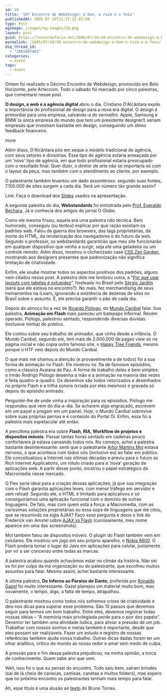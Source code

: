 ```yaml
---
id: 18
title: '10º Encontro de Webdesign: o bom, o ruim e o feio'
publishedAt: 2005-07-10T21:37:22-03:00
type: Post
ogImage: /images/og-images/18.png
layout: post
guid: https://leonardofaria.net/2006/07/10/10-encontro-de-webdesign-o-bom-o-ruim-e-o-feio/
permalink: /2005/07/10/10-encontro-de-webdesign-o-bom-o-ruim-e-o-feio/
dsq_thread_id:
  - "1061687403"
categories:
  - event
tags:
  - event
---
```

Ontem foi realizado o Décimo Encontro de Webdesign, promovido em Belo Horizonte, pelo Arteccom. Todo o sábado foi marcado por cinco palestras, que comentarei nesse post. 

**O design, a web e a agência digital** abriu o dia. Cristiano D'Alcântara expôs a importância do profissional de design para a nova era digital. O design é primordial para uma empresa, salvando-a do vermelho. Apple, Samsung e BMW (a única empresa do mundo que tem um presidente designer!) seriam empresas que investiam bastante em design, conseguindo um ótimo feedback financeiro. 

<span className="hidden">more</span>

Além disso, D'Alcântara pôs em xeque o modelo tradicional de agência, com seus setores e divisórias. Esse tipo de agência estaria ameaçada por um &#8216;novo' tipo de agência, em que todo profissional estaria preocupado com o resultado final. Quer dizer, o diretor de arte não se importaria só com o layout da peça, mas também com o atendimento ao cliente, por exemplo. 

O palestrante também levantou um dado assombroso: segundo suas fontes, 7.100.000 de sites surgem a cada dia. Será um número tão grande assim? 

Link: Faça o download dos [Slides](http://www.vivadigital.com.br/arquivos/palestra.zip "palestra.zip") usados na apresentação. 

A segunda palestra do dia, **Webstandards** foi ministrada pelo [Prof. Everaldo Bechara](mailto:bechara@ilearn.com.br "Link para seu email"). Já o conhecia dos artigos do jornal O Globo. 

Como ele mesmo frisou, aquela era uma palestra _não_ técnica. Bem humorado, conseguiu (ou tentou) explicar por que razão existiam os padrões web. Falou da guerra dos browsers, das tags proprietárias, da morte do HTML, da renderização dos navegadores e do futuro da web. Segundo o professor, os webstandards garantirão que meu site funcionarão em qualquer dispositivo que venha a surgir, seja ele uma geladeira ou um controle remoto. Além disso, mostrou o clicherizado case [CSS Zen Garden](http://www.csszengarden.com), mostrando aos designers presentes que padronização não significa limitação de criatividade.

Enfim, ele soube mostrar todos os aspectos positivos dos padrões, alguns nem citados nesse post. A palestra dele me lembrou outra, a &#8220;[Por que usar layouts com tabelas é estupidez](http://www.plasmadesign.com.br/stupidtables/)&#8220;, hosteado no Brasil pelo [Sérgio Jardim](http://www.plasmadesign.com.br) (será que ele estava no encontro?). No mais, fez merchandising de seus treinamentos na iLearn, ignorando a existência de dezenas de sites no Brasil sobre o assunto. É, ele precisa garantir o pão de cada dia. 

Depois do almoço foi a vez de [Ricardo Piólogo](piologo@hotmail.com), do [Mundo Canibal](http://www.mundocanibal.com.br) falar. Sua palestra, **Animação em Flash** mais pareceu um batepapo informal. Recém operado, Piólogo, palestrou sentado, respondendo diversas dúvidas (inclusive minha) do público. 

Ele contou sobre seu trabalho de animador, que vinha desde a infância. O Mundo Canibal, segundo ele, tem mais de 2.000.000 de pages view só na página inicial e não copia outro famoso site, o [Happy Tree Friends](http://www.happytreefriends.com), mesmo porque o HTF veio depois do Mundo Canibal. 

O que mais me chamou a atenção (e provavelmente a de todos) foi a sua forma de animação no Flash. Ele mostrou os .fla de famosos episódios, como a clássica Avaiana de Pau. A forma de trabalho deles é bem simples: o irmão Rodrigo Piólogo desenha a mão e a animação na maioria das vezes é feita quadro-a-quadro. Os desenhos são todos vetorizados e desenhados no próprio Flash e a trilha sonora (criada por eles mesmos) é gravada só depois do episódio animado. 

Perguntei-lhe de onde vinha a inspiração para os episódios. Piólogo me respondeu que vem do dia-a-dia. Se acharem algo engraçado, escrevem em um papel e pregam em um painel. Hoje, o Mundo Canibal sobrevive sobre suas próprias pernas e é conteúdo do Portal Oi. Enfim, essa foi a palestra mais espetacular até então. 

A penúltima palestra era sobre **Flash, RIA, Workflow de projetos e dispositos móveis**. Passar tantas horas sentado em cadeiras pouco confortáveis já estava cansando todos nós. No começo, achei a palestra bastante desinteressante: senti que o palestrante [Artur Martins Mol](mailto:arturmol@ipec.pro.br "link para seu email") estava nervoso, o que acontece com todos nós (inclusive eu) ao falar em público. Ele conceitualizou a Internet nas últimas décadas e previu para o futuro as Rich Internet Applications, um rótulo criado para a &#8216;nova' geração de aplicações web. A partir desse ponto, mostrou o papel estratégico da Macromedia nesse mercado. 

O Flex seria ideal para a criação dessas aplicações, já que sua integração com o Flash garantia aplicações leves, com menor tráfego em servidor e sem reload. Segundo ele, o HTML é limitado para aplicativos e só conseguiriamos uma aplicação funcional com o domínio de outras linguagens. De fato, mas com quem está a força: a Macromedia, com as caríssimas soluções proprietárias ou essa sopa de linguagens que ele citou, que se resumindo na sigla AJAX? Faço esse pergunta e dexio o link do Frederick van Amstel sobre [AJAX vs Flash](http://www.usabilidoido.com.br/ajax_vai_desifentar_o_flash.html) (curiosamente, meu nome aparece em uma das screenshots).

Mol também falou de dispositos móveis. O plugin do Flash também vem em celulares. Ele mostrou um jogo em seu próprio aparelho, o [Nokia 6600](http://www.nokia.com/nokia/0,4879,33210,00.html). O Flash poderia tomar o lugar do Java em aplicações para celular, justamente por vir a ser concenso entre todas as marcas. 

A palestra acabou quando achavámos estar no climáx da história. Não sei se foi por culpa da má organização ou do palestrante, que escolheu muitos assuntos para falar. Mesmo assim, achei bastante interessante. 

A última palestra, **Do Inferno ao Paraíso de Dante**, proferida por [Ronaldo Gazel](mailto:gazel@bhtec.com.br) foi muito interessante. Gazel planejou um material muito bom, mas novamente, o tempo, digo, a falta de tempo, atrapalhou. 

O palestrante mostrou como todos nós sofremos crises de criatividade e deu-nos dicas para superar esse problema. São 10 passos que devemos seguir para termos um bom trabalho. Entre eles, devemos registrar todas nossas idéias – &#8220;A memória mais privilegiada perde para o pior dos papéis&#8221;. Devemor ter também uma atividade lúdica, para aliviar a pressão de um job. Trabalhar com nossos sonhos e metas também é importante, desde que eles possam ser realizáveis. Fazer um estudo e registro de nossas referências também ajuda nossa trabalho. Outras dicas dadas foram ter um olhar analítico, crítico do mundo ao nosso redor e amar sem medo de culpa. 

A pressão para o fim dessa palestra prejudicou, na minha opinião, a troca de conhecimento. Quem sabe ano que vem. 

Well, isso foi o que eu pensei do encontro. Tudo saiu bem, saíram brindes (saí de lá cheio de canecas, camisas, canetas e muitos folders), mas espero que no próximo encontro os palestrantes tenham mais tempo para falar. 

Ah, esse título é uma alusão ao [texto](http://www.brunotorres.net/web/10-ewd-impressoes) do Bruno Torres.
